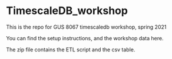 # TimescaleDB_workshop
This is the repo for GUS 8067 timescaledb workshop, spring 2021

You can find the setup instructions, and the workshop data here.

The zip file contains the ETL script and the csv table.
